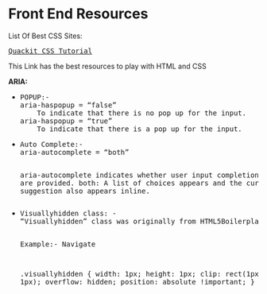 Front End Resources
========
List Of Best CSS Sites:

<pre><a href="http://www.quackit.com/css/tutorial/css_lists.cfm">Quackit CSS Tutorial</a></pre>
<p>This Link has the best resources to play with HTML and CSS</p>

<strong>ARIA:</strong>
<ul>
<li><pre>POPUP:-
aria-haspopup = “false”
	To indicate that there is no pop up for the input.
aria-haspopup = “true”
	To indicate that there is a pop up for the input.</pre></li>

<li><pre>Auto Complete:-
aria-autocomplete = “both”

aria-autocomplete indicates whether user input completion suggestions are provided.
both: A list of choices appears and the currently selected suggestion also appears inline.</pre></li>

<li><pre>Visuallyhidden class: -
“Visuallyhidden” class was originally from HTML5Boilerplate. It assists the screen readers. Ideal for the links. We can give additional information related to the links in visuallyhidden.

Example:- <span class=”visuallyhidden”>Navigate</span>

.visuallyhidden {
	width: 1px;
	height: 1px;
	clip: rect(1px, 1px, 1px, 1px);
	overflow: hidden;
position: absolute !important;
}</pre></li>
</ul>
